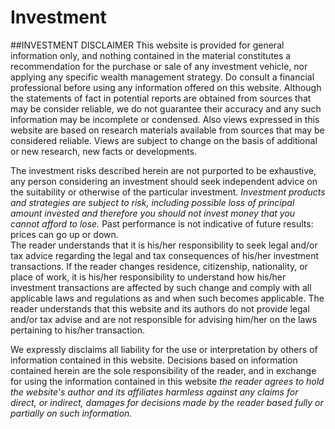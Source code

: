 Investment
==========


##INVESTMENT DISCLAIMER
This website is provided for general information only, and nothing contained in the material constitutes a recommendation for the purchase or sale of any investment vehicle, nor applying any specific wealth management strategy.
Do consult a financial professional before using any information offered on this website. 
Although the statements of fact in potential reports are obtained from sources that may be consider reliable, we do not guarantee their accuracy and any such information may be incomplete or condensed. 
Also views expressed in this website are based on research materials available from sources that may be considered reliable. Views are subject to change on the basis of additional or new research, new facts or developments. 

The investment risks described herein are not purported to be exhaustive, any person considering an investment should seek independent advice on the suitability or otherwise of the particular investment. 
*Investment products and strategies are subject to risk, including possible loss of principal amount invested and therefore you should not invest money that you cannot afford to lose.* Past performance is not indicative of future results: prices can go up or down.  
The reader understands that it is his/her responsibility to seek legal and/or tax advice regarding the legal and tax consequences of his/her investment transactions. 
If the reader changes residence, citizenship, nationality, or place of work, it is his/her responsibility to understand 
how his/her investment transactions are affected by such change and comply with all applicable laws and regulations as and when such becomes applicable. The reader understands that this website and its authors do not provide legal 
and/or tax advise and are not responsible for advising him/her on the laws pertaining to his/her transaction.

We expressly disclaims all liability for the use or interpretation by others of information contained in this website. 
Decisions based on information contained herein are the sole responsibility of the reader, and in exchange 
for using the information contained in this website *the reader agrees to hold the website's author and its affiliates 
harmless against any claims for direct, or indirect, damages for decisions made by the reader based fully or 
partially on such information.*
